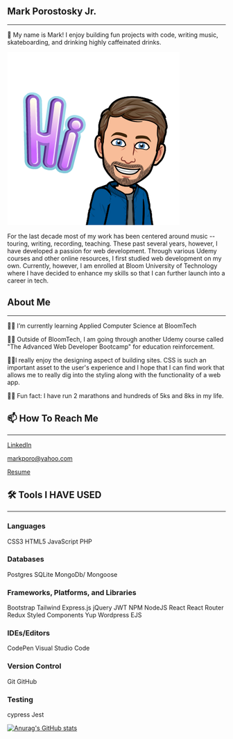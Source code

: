 ## Mark Porostosky Jr.

---

👋 My name is Mark! I enjoy building fun projects with code, writing music, skateboarding, and drinking highly caffeinated drinks.

![ME IN BITMOJI FASHION](https://raw.githubusercontent.com/markporo/markporo/main/images/PNG%20image-A4B6FC78982F-1.png)

For the last decade most of my work has been centered around music --touring, writing, recording, teaching. These past several years, however, I have developed a passion for web development. Through various Udemy courses and other online resources, I first studied web development on my own. Currently, however, I am enrolled at Bloom University of Technology where I have decided to enhance my skills so that I can further launch into a career in tech.

## About Me

---

👨🏻 I’m currently learning Applied Computer Science at BloomTech

💪🏻 Outside of BloomTech, I am going through another Udemy course called "The Advanced Web Developer Bootcamp" for education reinforcement.

🤘🏻I really enjoy the designing aspect of building sites. CSS is such an important asset to the user's experience and I hope that I can find work that allows me to really dig into the styling along with the functionality of a web app.

👊🏻 Fun fact: I have run 2 marathons and hundreds of 5ks and 8ks in my life.

## 📫 How To Reach Me

---

[LinkedIn](https://www.linkedin.com/in/markporo/)

markporo@yahoo.com

[Resume](https://docs.google.com/document/d/1AZLCNgAqQRZaL8bnWFh1k_vZux3gkdreJ_yiqqmZt70/edit?usp=sharing)

## 🛠 Tools I HAVE USED

---

### Languages

CSS3
HTML5
JavaScript
PHP

### Databases

Postgres
SQLite
MongoDb/ Mongoose

### Frameworks, Platforms, and Libraries

Bootstrap
Tailwind
Express.js
jQuery
JWT
NPM
NodeJS
React
React Router
Redux
Styled Components
Yup
Wordpress
EJS

### IDEs/Editors

CodePen
Visual Studio Code

### Version Control

Git
GitHub

### Testing

cypress
Jest

[![Anurag's GitHub stats](https://github-readme-stats.vercel.app/api?username=markporo)](https://github.com/anuraghazra/github-readme-stats)
